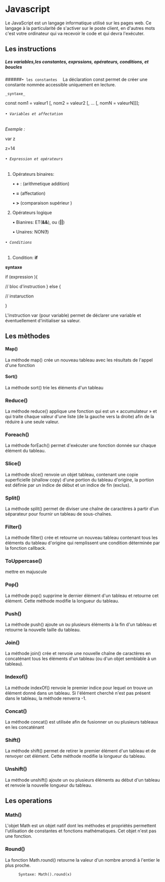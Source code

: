    # Javascript

Le JavaScript est un langage informatique utilisé sur les pages web. Ce langage à la particularité de s'activer sur le poste client, en d'autres mots c'est votre ordinateur qui va recevoir le code et qui devra l'exécuter. 


 

## Les instructions

##### Les variables,les constantes, exprssions, opérateurs, conditions, et boucles

######`• les constantes 
`
La déclaration const permet de créer une constante nommée accessible uniquement en lecture. 

`_syntaxe_`


const nom1 = valeur1 [, nom2 = valeur2 [, ... [, nomN = valeurN]]];


###### `• Variables et affectation`

_Exemple :_

var z

z=14

###### `• Expression et opérateurs`

 1. Opérateurs binaires:
 
     • **+** : (arithmetique addition)
     
     • **=** (affectation)
     
     • **>** (comparaison supérieur )

 2. Opérateurs logique
 
      • Bianires: ET(**&&**), ou (**||**)

      • Unaires: NON(**!**)

###### `• Conditions `

  1. Condition: **if**
  
  **syntaxe** 
  
  
  if (expression ){
  
  // bloc d'instruction
  }
  else {
   
   // instaruction
  
  }
  

L'instruction var (pour variable) permet de déclarer une variable et éventuellement d'initialiser sa valeur.



## Les mèthodes
 
#### Map()
 
 La méthode map() crée un nouveau tableau avec les résultats de l'appel d'une fonction 
 
#### Sort()
 
 La méthode sort() trie les éléments d'un tableau
 
### Reduce()
 
 La méthode reduce() applique une fonction qui est un « accumulateur » et qui traite chaque valeur d'une liste (de la gauche vers la droite) afin de la réduire à une seule valeur.
 
### Foreach()
 
 La méthode forEach() permet d'exécuter une fonction donnée sur chaque élément du tableau.
             

### Slice()

La méthode slice() renvoie un objet tableau, contenant une copie superficielle (shallow copy) d'une portion du tableau d'origine, la portion est définie par un indice de début et un indice de fin (exclus). 
 
### Split()
La méthode split() permet de diviser une chaîne de caractères à partir d'un séparateur pour fournir un tableau de sous-chaînes.
 
### Filter()
La méthode filter() crée et retourne un nouveau tableau contenant tous les éléments du tableau d'origine qui remplissent une condition déterminée par la fonction callback.
 
### ToUppercase()
mettre en majuscule
 
### Pop()
 La méthode pop() supprime le dernier élément d'un tableau et retourne cet élément. Cette méthode modifie la longueur du tableau.


### Push() 
La méthode push() ajoute un ou plusieurs éléments à la fin d'un tableau et retourne la nouvelle taille du tableau.

### Join()
La méthode join() crée et renvoie une nouvelle chaîne de caractères en concaténant tous les éléments d'un tableau (ou d'un objet semblable à un tableau).

### Indexof()
La méthode indexOf() renvoie le premier indice pour lequel on trouve un élément donné dans un tableau. Si l'élément cherché n'est pas présent dans le tableau, la méthode renverra -1.

### Concat()
La méthode concat() est utilisée afin de fusionner un ou plusieurs tableaux en les concaténant

### Shift()
La méthode shift() permet de retirer le premier élément d'un tableau et de renvoyer cet élément. Cette méthode modifie la longueur du tableau.
          


### Unshift()
La méthode unshift() ajoute un ou plusieurs éléments au début d'un tableau et renvoie la nouvelle longueur du tableau.
 
 
##  Les operations  

 ###  Math()
 L'objet Math est un objet natif dont les méthodes et propriétés permettent l'utilisation de constantes et fonctions mathématiques. Cet objet n'est pas une fonction.
 
 ### Round()
  La fonction Math.round() retourne la valeur d'un nombre arrondi à l'entier le plus proche.
         
          Syntaxe: Math().round(x)  

 
 